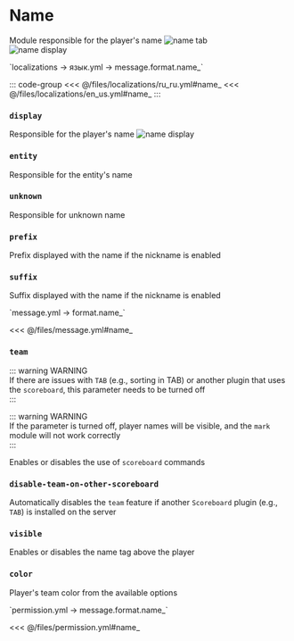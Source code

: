 # Name

Module responsible for the player's name
![name tab](/nametab.png)  
![name display](/namedisplay.png)  

[//]: # (localization)
<!--@include: @/parts/words.md#localization--> 
<!--@include: @/parts/words.md#path--> `localizations → язык.yml → message.format.name_`

<!--@include: @/parts/words.md#default--> 

::: code-group
<<< @/files/localizations/ru_ru.yml#name_
<<< @/files/localizations/en_us.yml#name_
:::

### `display`

Responsible for the player's name
![name display](/namedisplay.png)

### `entity`

Responsible for the entity's name

### `unknown`

Responsible for unknown name

### `prefix`

Prefix displayed with the name if the nickname is enabled

### `suffix`

Suffix displayed with the name if the nickname is enabled

[//]: # (message.yml)
<!--@include: @/parts/words.md#setting-->
<!--@include: @/parts/words.md#path--> `message.yml → format.name_`

<!--@include: @/parts/words.md#default-->
<<< @/files/message.yml#name_

<!--@include: @/parts/enable.md-->

### `team`

::: warning WARNING  
If there are issues with `TAB` (e.g., sorting in TAB) or another plugin that uses the `scoreboard`, this parameter needs to be turned off  
:::

::: warning WARNING  
If the parameter is turned off, player names will be visible, and the `mark` module will not work correctly  
:::

Enables or disables the use of `scoreboard` commands

### `disable-team-on-other-scoreboard`

Automatically disables the `team` feature if another `Scoreboard` plugin (e.g., `TAB`) is installed on the server

### `visible`

Enables or disables the name tag above the player

### `color`

Player's team color from the available options

<!--@include: @/parts/color.md-->

[//]: # (permission.yml)
<!--@include: @/parts/words.md#permission-->
<!--@include: @/parts/words.md#path--> `permission.yml → message.format.name_`

<!--@include: @/parts/words.md#default-->
<<< @/files/permission.yml#name_

<!--@include: @/parts/permission/permissionTier3.md-->
